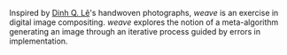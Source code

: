 Inspired by [Dinh Q. Lê](https://en.wikipedia.org/wiki/Dinh_Q._Lê)'s handwoven
photographs, *weave* is an exercise in digital image compositing. *weave*
explores the notion of a meta-algorithm generating an image through an
iterative process guided by errors in implementation.